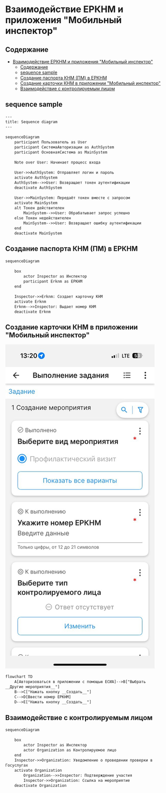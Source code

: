 # Взаимодействие ЕРКНМ и приложения "Мобильный инспектор"

## Содержание

<!-- @import "[TOC]" {cmd="toc" depthFrom=1 depthTo=6 orderedList=false} -->

<!-- code_chunk_output -->

- [Взаимодействие ЕРКНМ и приложения "Мобильный инспектор"](#взаимодействие-еркнм-и-приложения-мобильный-инспектор)
  - [Содержание](#содержание)
  - [sequence sample](#sequence-sample)
  - [Создание паспорта КНМ (ПМ) в ЕРКНМ](#создание-паспорта-кнм-пм-в-еркнм)
  - [Создание карточки КНМ в приложении "Мобильный инспектор"](#создание-карточки-кнм-в-приложении-мобильный-инспектор)
  - [Взаимодействие с контролируемым лицом](#взаимодействие-с-контролируемым-лицом)

<!-- /code_chunk_output -->


## sequence sample
```mermaid
---
title: Sequence diagram
---

sequenceDiagram
    participant Пользователь as User
    participant СистемаАвторизации as AuthSystem
    participant ОсновнаяСистема as MainSystem

    Note over User: Начинает процесс входа

    User->>AuthSystem: Отправляет логин и пароль
    activate AuthSystem
    AuthSystem-->>User: Возвращает токен аутентификации
    deactivate AuthSystem

    User->>MainSystem: Передаёт токен вместе с запросом
    activate MainSystem
    alt Токен действителен
        MainSystem-->>User: Обрабатывает запрос успешно
    else Токен недействителен
        MainSystem-->>User: Возвращает ошибку аутентификации
    end
    deactivate MainSystem

```
## Создание паспорта КНМ (ПМ) в ЕРКНМ

```mermaid
sequenceDiagram

    box
        actor Inspector as Инспектор
        participant Erknm as ЕРКНМ
    end

    Inspector->>Erknm: Создает карточку КНМ
    activate Erknm
    Erknm-->>Inspector: Выдает номер КНМ
    deactivate Erknm
```

## Создание карточки КНМ в приложении "Мобильный инспектор"

![alt text](images/mp-inspector.jpg)

```mermaid
flowchart TD
    A[Авторизоваться в приложении с помощью ЕСИА]-->B["Выбрать __Другие мероприятия__"]
    B-->C["Нажать кнопку __Создать__"]
    C-->D[Ввести номер ЕРКНМ]
    D-->E["Нажать кнопку __Создать__"]

```

## Взаимодействие с контролируемым лицом

```mermaid
sequenceDiagram
        
    box
        actor Inspector as Инспектор
        actor Organization as Контролируемое лицо
    end
    Inspector->>Organization: Уведомление о проведении проверки в Госуслугах
    activate Organization
        Organization-->>Inspector: Подтверждение участия
        Inspector->>Organization: Ссылка на мероприятие
    deactivate Organization
```